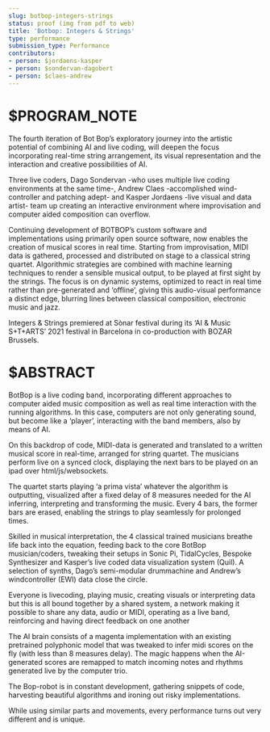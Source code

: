```yaml
---
slug: botbop-integers-strings
status: proof (img from pdf to web) 
title: 'Botbop: Integers & Strings'
type: performance
submission_type: Performance
contributors:
- person: $jordaens-kasper
- person: $sondervan-dagobert
- person: $claes-andrew
---
```


# $PROGRAM_NOTE

The fourth iteration of Bot Bop’s exploratory journey into the artistic potential of combining AI and live coding, will deepen the focus incorporating real-time string arrangement, its visual representation and the interaction and creative possibilities of AI. 

Three live coders, Dago Sondervan -who uses multiple live coding environments at the same time-, Andrew Claes -accomplished wind-controller and patching adept- and Kasper Jordaens -live visual and data artist- team up creating an interactive environment where improvisation and computer aided composition can overflow. 

Continuing development of BOTBOP’s custom software and implementations using primarily open source software, now enables the creation of musical scores in real time. Starting from improvisation, MIDI data is gathered, processed and distributed on stage to a classical string quartet. Algorithmic strategies are combined with machine learning techniques to render a sensible musical output, to be played at first sight by the strings. The focus is on dynamic systems, optimized to react in real time rather than pre-generated and ‘offline’, giving this audio-visual performance a distinct edge, blurring lines between classical composition, electronic music and jazz. 

Integers & Strings premiered at Sònar festival during its ‘AI & Music S+T+ARTS’ 2021 festival in Barcelona in co-production with BOZAR Brussels.

# $ABSTRACT

BotBop is a live coding band, incorporating different approaches to computer aided music composition as well as real time interaction with the running algorithms. In this case, computers are not only generating sound, but become like a ‘player’, interacting with the band members, also by means of AI.

On this backdrop of code, MIDI-data is generated and translated to a written musical score in real-time, arranged for string quartet. The musicians perform live on a synced clock, displaying the next bars to be played on an ipad over html/js/websockets. 

The quartet starts playing ‘a prima vista’ whatever the algorithm is outputting, visualized after a fixed delay of 8 measures needed for the AI inferring, interpreting and transforming the music. Every 4 bars, the former bars are erased, enabling the strings to play seamlessly for prolonged times. 

Skilled in musical interpretation, the 4 classical trained musicians breathe life back into the equation, feeding back to the core BotBop musician/coders, tweaking their setups in Sonic Pi, TidalCycles, Bespoke Synthesizer and Kasper’s live coded data visualization system (Quil). A selection of synths, Dago’s semi-modular drummachine and Andrew’s windcontroller (EWI) data close the circle. 

Everyone is livecoding, playing music, creating visuals or interpreting data but this is all bound together by a shared system, a network making it possible to share any data, audio or MIDI, operating as a live band, reinforcing and having direct feedback on one another 

The AI brain consists of a magenta implementation with an existing pretrained polyphonic model that was tweaked to infer midi scores on the fly (with less than 8 measures delay). The magic happens when the AI-generated scores are remapped to match incoming notes and rhythms generated live by the computer trio. 

The Bop-robot is in constant development, gathering snippets of code, harvesting beautiful algorithms and ironing out risky implementations. 

While using similar parts and movements, every performance turns out very different and is unique.